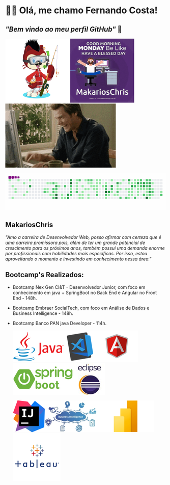 # :raising_hand_man: Olá, me chamo Fernando Costa!

## *"Bem vindo ao meu perfil GitHub"* :wave:



![t200](imagens/t200.png) ![t201](imagens/t201.gif) ![jim201](imagens/jim201.gif)

![fonte plátano!](https://raw.githubusercontent.com/Platane/snk/output/github-contribution-grid-snake.gif)

## MakariosChris

*"Amo a carreira de Desenvolvedor Web, posso afirmar com certeza que é uma carreira promissora pois, além de ter um grande potencial de crescimento para os próximos anos, também possui uma demanda enorme por profissionais com habilidades mais específicas. Por isso, estou aproveitando o momento e investindo em conhecimento nessa área."*

## Bootcamp's Realizados:

* Bootcamp Nex Gen CI&T - Desenvolvedor Junior, com foco em conhecimento em java + SpringBoot no Back End e Angular no Front End - 148h.

* Bootcamp Embraer SocialTech, com foco em Análise de Dados e Business Intelligence - 148h.

* Bootcamp Banco PAN java Developer - 114h.

  

  ![java](imagens/100java.png)![vscode](imagens/100vscode.png)![angular](imagens/100angula.png)![spring](imagens/100spirng.png)![eclipse](imagens/100eclipe.jpg)
  
  ![intelliji](imagens/100intellijii.png)![buissn](imagens/100intelegins.jpg)![bi](imagens/100bi.png)![tableu](imagens/150.png)

